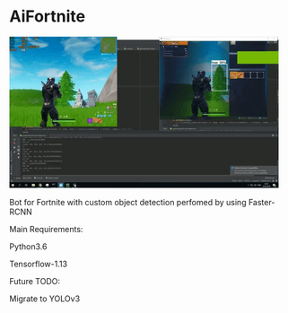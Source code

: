 # AiFortnite
![](giphy.gif)



Bot for Fortnite with custom object detection perfomed by using Faster-RCNN

Main Requirements:

Python3.6

Tensorflow-1.13

Future TODO:

Migrate to YOLOv3
